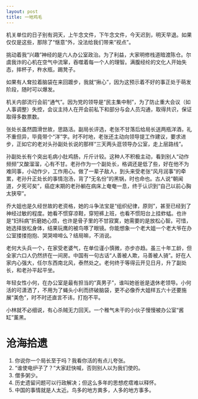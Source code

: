 ```yaml
---
layout: post
title: 一地鸡毛
---
```


机关单位的日子别有洞天，上午念文件，下午念文件，今天迟到，明天早退。如果仅仅是这些，那除了“惬意”外，没法给我们带来“视点”。

挑动着我“兴趣”神经的是六人办公室政治。为了利益，大家明修栈道暗渡陈仓。尔虞我诈的心机在空气中流窜，吞噬着每一个人的理智。满腹经纶的文化人开始失态，摔杯子，杵水瓶，踢凳子。

如果有人耷拉着脑袋在来回踱步，我就“揪心”，因为这预示着不好的事正处于萌发阶段，随时可以爆发。

机关内部流行会前“通气”。因为党的领导是“民主集中制”，为了防止重大会议（如人事调整）失控，会议主持人在开会前私下和部分与会人员沟通，取得共识，保证取得多数票数。

张处长虽然圆滑世故，思路活。副局长评选，老张不甘落后给局长送两瓶洋酒，礼不重但异，毕竟带个“洋”字。时不时地，老张还主动向领导提工作建议，要求进步，正如它的老对头孙副处长说的那样“三天两头逛领导办公室，走上层路线”。

孙副处长有个突出毛病小肚鸡肠，斤斤计较。这种人不积极主动，看到别人“动作频频”又酸溜溜，心有不甘。老孙作为一个副处长，格调还是低了些，好在他不为难同事，小动作少，工作用心。做了一辈子敌人，到头来受老张“风月润事”的牵累，老孙升正处长的事情泡汤，背了“无名份”的黑锅，时也命也。古人说“朝闻道，夕死可矣”，癌症末期的老孙躺在病床上奄奄一息，终于认识到“自己以前心胸太狭窄”。

乔大姐也是久经世故的老资格，她的斗争法宝是“组织纪律，原则”，甚至已经到了神经过敏的程度。她看不惯穿凉鞋，穿短裤上班，也看不惯阳台上挂蚱蜢。也许是“妇科病”折磨她心烦，也许是骨子里的不甘寂寞，她需要的是放松心智。可惜，她选择放松身体，结果玩鹰的被鸟啄了眼镜。你能想象一个老大姐一个老大爷在办公室搂搂抱抱、哭哭啼啼么？结局嘛，不消说。

老何大头兵一个，在家受老婆气，在单位谨小慎微，亦步亦趋。虽三十年工龄，但全家六口人仍然挤在一间房。中国有一句古话“人善被人欺，马善被人骑”。好在人家内心强大，任尔东西南北风，泰然处之。老何终于等得云开见日月，升了副处长，和老孙平起平坐。

年轻女性小何，在办公室是最有担当的“真男子”，谁叫她爸爸是退休老领导。小何活的可潇洒了，不用为了蝇头小利而挤破脑袋，更不必像乔大姐样五六十还要施展“美色”，时不时还直言不讳，打抱不平。

小林就不必细说，有心杀贼无力回天。一个稚气未干的小伙子慢慢被办公室“酱缸”薰黑。

# 沧海拾遗

1. 你说你一个局长至于吗？我看你活的有点儿夸张。
2. “谁使电炉子了？”大家赶快喊，否则别人以为我们使的。
3. 僧多粥少。
4. 历史遗留问题可以行政解决；但这么多年的思想疙瘩难以释怀。
5. 中国的事情就是人太近。鸟多的地方粪多，人多的地方事多。